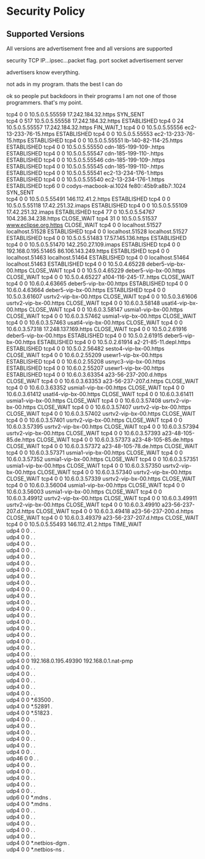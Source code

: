 # Security Policy

## Supported Versions
All versions are advertisement free
and all versions are supported

security TCP IP...ipsec...packet flag.
port socket advertisement server

advertisers know everything.

not ads in my program.
thats the best I can do

ok so people put backdoors in their programs
I am not one of those programmers. that's my point.













tcp4       0      0  10.5.0.5.55559         17.242.184.32.https    SYN_SENT   
tcp4       0    517  10.5.0.5.55558         17.242.184.32.https    ESTABLISHED
tcp4       0     24  10.5.0.5.55557         17.242.184.32.https    FIN_WAIT_1 
tcp4       0      0  10.5.0.5.55556         ec2-13-233-76-15.https ESTABLISHED
tcp4       0      0  10.5.0.5.55553         ec2-13-233-76-15.https ESTABLISHED
tcp4       0      0  10.5.0.5.55551         lb-140-82-114-25.https ESTABLISHED
tcp4       0      0  10.5.0.5.55550         cdn-185-199-109-.https ESTABLISHED
tcp4       0      0  10.5.0.5.55547         cdn-185-199-110-.https ESTABLISHED
tcp4       0      0  10.5.0.5.55546         cdn-185-199-109-.https ESTABLISHED
tcp4       0      0  10.5.0.5.55545         cdn-185-199-110-.https ESTABLISHED
tcp4       0      0  10.5.0.5.55541         ec2-13-234-176-1.https ESTABLISHED
tcp4       0      0  10.5.0.5.55540         ec2-13-234-176-1.https ESTABLISHED
tcp6       0      0  codys-macbook-ai.1024  fe80::45b9:a8b7:.1024  SYN_SENT   
tcp4       0      0  10.5.0.5.55491         146.112.41.2.https     ESTABLISHED
tcp4       0      0  10.5.0.5.55118         17.42.251.32.imaps     ESTABLISHED
tcp4       0      0  10.5.0.5.55109         17.42.251.32.imaps     ESTABLISHED
tcp4      77      0  10.5.0.5.54767         104.236.34.238.https   CLOSE_WAIT 
tcp4      31      0  10.5.0.5.51537         www.eclipse.org.https  CLOSE_WAIT 
tcp4       0      0  localhost.51527        localhost.51528        ESTABLISHED
tcp4       0      0  localhost.51528        localhost.51527        ESTABLISHED
tcp4       0      0  10.5.0.5.51483         17.57.145.136.https    ESTABLISHED
tcp4       0      0  10.5.0.5.51470         142.250.27.109.imaps   ESTABLISHED
tcp4       0      0  192.168.0.195.51465    86.106.143.249.https   ESTABLISHED
tcp4       0      0  localhost.51463        localhost.51464        ESTABLISHED
tcp4       0      0  localhost.51464        localhost.51463        ESTABLISHED
tcp4       0      0  10.5.0.4.65228         deber5-vip-bx-00.https CLOSE_WAIT 
tcp4       0      0  10.5.0.4.65229         deber5-vip-bx-00.https CLOSE_WAIT 
tcp4       0      0  10.5.0.4.65227         a104-116-245-17..https CLOSE_WAIT 
tcp4       0      0  10.6.0.4.63665         deber5-vip-bx-00.https ESTABLISHED
tcp4       0      0  10.6.0.4.63664         deber5-vip-bx-00.https ESTABLISHED
tcp4       0      0  10.5.0.3.61607         usrtv2-vip-bx-00.https CLOSE_WAIT 
tcp4       0      0  10.5.0.3.61606         usrtv2-vip-bx-00.https CLOSE_WAIT 
tcp4       0      0  10.6.0.3.58148         usatl4-vip-bx-00.https CLOSE_WAIT 
tcp4       0      0  10.6.0.3.58147         usmia1-vip-bx-00.https CLOSE_WAIT 
tcp4       0      0  10.6.0.3.57462         usmia1-vip-bx-00.https CLOSE_WAIT 
tcp4       0      0  10.6.0.3.57463         usatl4-vip-bx-00.https CLOSE_WAIT 
tcp4       0      0  10.6.0.3.57318         17.248.137.169.https   CLOSE_WAIT 
tcp4       0      0  10.5.0.2.61916         deber5-vip-bx-00.https ESTABLISHED
tcp4       0      0  10.5.0.2.61915         deber5-vip-bx-00.https ESTABLISHED
tcp4       0      0  10.5.0.2.61914         a2-21-85-11.depl.https ESTABLISHED
tcp4       0      0  10.5.0.2.56482         sesto4-vip-bx-00.https CLOSE_WAIT 
tcp4       0      0  10.6.0.2.55209         usewr1-vip-bx-00.https ESTABLISHED
tcp4       0      0  10.6.0.2.55208         usnyc3-vip-bx-00.https ESTABLISHED
tcp4       0      0  10.6.0.2.55207         usewr1-vip-bx-00.https ESTABLISHED
tcp4       0      0  10.6.0.3.63354         a23-56-237-200.d.https CLOSE_WAIT 
tcp4       0      0  10.6.0.3.63353         a23-56-237-207.d.https CLOSE_WAIT 
tcp4       0      0  10.6.0.3.63352         usmia1-vip-bx-00.https CLOSE_WAIT 
tcp4       0      0  10.6.0.3.61412         usatl4-vip-bx-00.https CLOSE_WAIT 
tcp4       0      0  10.6.0.3.61411         usmia1-vip-bx-00.https CLOSE_WAIT 
tcp4       0      0  10.6.0.3.57408         usrtv2-vip-bx-00.https CLOSE_WAIT 
tcp4       0      0  10.6.0.3.57407         usrtv2-vip-bx-00.https CLOSE_WAIT 
tcp4       0      0  10.6.0.3.57402         usrtv2-vip-bx-00.https CLOSE_WAIT 
tcp4       0      0  10.6.0.3.57401         usrtv2-vip-bx-00.https CLOSE_WAIT 
tcp4       0      0  10.6.0.3.57395         usrtv2-vip-bx-00.https CLOSE_WAIT 
tcp4       0      0  10.6.0.3.57394         usrtv2-vip-bx-00.https CLOSE_WAIT 
tcp4       0      0  10.6.0.3.57393         a23-48-105-85.de.https CLOSE_WAIT 
tcp4       0      0  10.6.0.3.57373         a23-48-105-85.de.https CLOSE_WAIT 
tcp4       0      0  10.6.0.3.57372         a23-48-105-78.de.https CLOSE_WAIT 
tcp4       0      0  10.6.0.3.57371         usmia1-vip-bx-00.https CLOSE_WAIT 
tcp4       0      0  10.6.0.3.57352         usmia1-vip-bx-00.https CLOSE_WAIT 
tcp4       0      0  10.6.0.3.57351         usmia1-vip-bx-00.https CLOSE_WAIT 
tcp4       0      0  10.6.0.3.57350         usrtv2-vip-bx-00.https CLOSE_WAIT 
tcp4       0      0  10.6.0.3.57340         usrtv2-vip-bx-00.https CLOSE_WAIT 
tcp4       0      0  10.6.0.3.57339         usrtv2-vip-bx-00.https CLOSE_WAIT 
tcp4       0      0  10.6.0.3.56004         usmia1-vip-bx-00.https CLOSE_WAIT 
tcp4       0      0  10.6.0.3.56003         usmia1-vip-bx-00.https CLOSE_WAIT 
tcp4       0      0  10.6.0.3.49912         usrtv2-vip-bx-00.https CLOSE_WAIT 
tcp4       0      0  10.6.0.3.49911         usrtv2-vip-bx-00.https CLOSE_WAIT 
tcp4       0      0  10.6.0.3.49910         a23-56-237-207.d.https CLOSE_WAIT 
tcp4       0      0  10.6.0.3.49418         a23-56-237-200.d.https CLOSE_WAIT 
tcp4       0      0  10.6.0.3.49379         a23-56-237-207.d.https CLOSE_WAIT 
tcp4       0      0  10.5.0.5.55493         146.112.41.2.https     TIME_WAIT  
udp4       0      0  *.*                    *.*                               
udp4       0      0  *.*                    *.*                               
udp4       0      0  *.*                    *.*                               
udp4       0      0  *.*                    *.*                               
udp4       0      0  *.*                    *.*                               
udp4       0      0  *.*                    *.*                               
udp4       0      0  *.*                    *.*                               
udp4       0      0  *.*                    *.*                               
udp4       0      0  *.*                    *.*                               
udp4       0      0  *.*                    *.*                               
udp4       0      0  *.*                    *.*                               
udp4       0      0  *.*                    *.*                               
udp4       0      0  *.*                    *.*                               
udp4       0      0  *.*                    *.*                               
udp4       0      0  *.*                    *.*                               
udp4       0      0  *.*                    *.*                               
udp4       0      0  *.*                    *.*                               
udp4       0      0  *.*                    *.*                               
udp4       0      0  *.*                    *.*                               
udp4       0      0  *.*                    *.*                               
udp4       0      0  192.168.0.195.49390    192.168.0.1.nat-pmp               
udp4       0      0  *.*                    *.*                               
udp4       0      0  *.*                    *.*                               
udp4       0      0  *.*                    *.*                               
udp4       0      0  *.*                    *.*                               
udp4       0      0  *.*                    *.*                               
udp4       0      0  *.63500                *.*                               
udp4       0      0  *.52891                *.*                               
udp4       0      0  *.51823                *.*                               
udp4       0      0  *.*                    *.*                               
udp4       0      0  *.*                    *.*                               
udp4       0      0  *.*                    *.*                               
udp4       0      0  *.*                    *.*                               
udp4       0      0  *.*                    *.*                               
udp4       0      0  *.*                    *.*                               
udp46      0      0  *.*                    *.*                               
udp4       0      0  *.*                    *.*                               
udp4       0      0  *.*                    *.*                               
udp4       0      0  *.*                    *.*                               
udp4       0      0  *.*                    *.*                               
udp4       0      0  *.*                    *.*                               
udp6       0      0  *.mdns                 *.*                               
udp4       0      0  *.mdns                 *.*                               
udp4       0      0  *.*                    *.*                               
udp4       0      0  *.*                    *.*                               
udp4       0      0  *.*                    *.*                               
udp4       0      0  *.*                    *.*                               
udp4       0      0  *.*                    *.*                               
udp4       0      0  *.netbios-dgm          *.*                               
udp4       0      0  *.netbios-ns           *.*             
